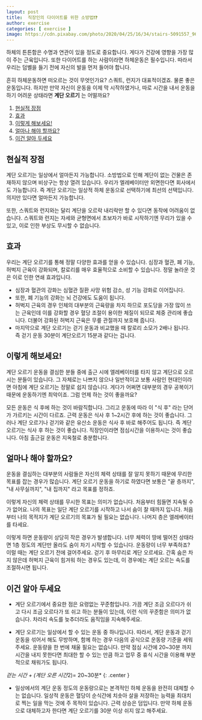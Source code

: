 ```yaml
---
layout: post
title:  직장인의 다이어트를 위한 소방법❗❓
author: exercise
categories: [ exercise ]
image: https://cdn.pixabay.com/photo/2020/04/25/16/34/stairs-5091557_960_720.jpg
---
```


하체의 튼튼함은 수명과 연관이 있을 정도로 중요합니다. 게다가 건강에 영향을 가장 많이 주는 근육입니다. 또한 다이어트를 하는 사람이라면 하체운동은 필수입니다. 따라서 우리는 덤벨을 들기 전에 자신의 발을 먼저 들어야 합니다.

흔히 하체운동하면 떠오르는 것이 무엇인가요? 스쿼트, 런지가 대표적이겠죠. 물론 좋은 운동입니다. 하지만 만약 자신이 운동을 이제 막 시작하였거나, 따로 시간을 내서 운동을 하기 어려운 상태라면 **계단 오르기** 는 어떨까요? 

1.  [현실적 장점](#현실적-장점)
2.  [효과](#효과)
3.  [이렇게 해보세요!](#이렇게-해보세요!)
4.  [얼마나 해야 할까요?](#얼마나-해야-할까요?)
5.  [이건 알아 두세요](#이건-알아-두세요)

##  현실적 장점

계단 오르기는 일상에서 얼마든지 가능합니다. 소방법으로 인해 계단이 없는 건물은 존재하지 않으며 비상구는 항상 열려 있습니다. 우리가 엘레베이터만 외면한다면 회사에서도 가능합니다. 즉 계단 오르기는 일상적 하체 운동으로 선택하기에 최선의 선택입니다. 의지만 있다면 얼마든지 가능합니다. 

또한, 스쿼트와 런지와는 달리 계단을 오르락 내리락만 할 수 있다면 동작에 어려움이 없습니다. 스쿼트와 런지는 자세와 균형면에서 초보자가 바로 시작하기엔 무리가 있을 수 있고, 이로 인한 부상도 무시할 수 없습니다. 

## 효과

우리는 계단 오르기를 통해 정말 다양한 효과를 얻을 수 있습니다. 심장과 혈관, 폐 기능, 허벅지 근육이 강화되며, 칼로리를 매우 효율적으로 소비할 수 있습니다. 정말 놀라운 것은 이로 인한 연쇄 효과입니다.

-   심장과 혈관의 강화는 심혈관 질환 사망 위험 감소, 성 기능 강화로 이어집니다. 
-   또한, 폐 기능의 강화는 뇌 건강에도 도움이 됩니다. 
-   허벅지 근육의 경우 인체의 대부분의 근육량을 차지 하므로 포도당을 가장 많이 쓰는 근육인데 이를 강화할 경우 혈당 조절이 용이한 체질이 되므로 체중 관리에 좋습니다. 더불어 강화된 허벅지 근육은 무릎 관절까지 보호해 줍니다.
-   마지막으로 계단 오르기는 걷기 운동과 비교했을 때 칼로리 소모가 2배나 됩니다. 즉 걷기 운동 30분이 계단오르기 15분과 같다는 겁니다.

##  이렇게 해보세요!

계단 오르기 운동을 결심한 분들 중에 출근 시에 엘레베이터를 타지 않고 계단으로 오르시는 분들이 있습니다. 그 자체로는 나쁘지 않으나 일반적이고 보통 사람인 현대인이라면 아침에 계단 오르기는 정말로 쉽지 않습니다. 게다가 어쩌면 대부분의 경우 공복이기 때문에 운동하기엔 최악이죠. 그럼 언제 하는 것이 좋을까요?

모든 운동은 식 후에 하는 것이 바람직합니다. 그리고 운동에 따라 이 "식 후" 라는 단어가 가르키는 시간이 다르죠. 근력 운동은 식사 후 1~2시간 후에 하는 것이 좋습니다. 그러나 계단 오르기나 걷기와 같은 유산소 운동은 식사 후 바로 해주어도 됩니다. 즉 계단 오르기는 식사 후 하는 것이 좋습니다. 직장인이라면 점심시간을 이용하시는 것이 좋습니다. 아침 출근길 운동은 지옥철로 충분합니다.

##  얼마나 해야 할까요?

운동을 결심하는 대부분의 사람들은 자신의 체력 상태를 잘 알지 못하기 때문에 무리한 목표를 잡는 경우가 많습니다. 계단 오르기 운동을 하기로 하였다면 보통은 "끝 층까지", "내 사무실까지", "내 집까지" 라고 목표를 정하죠.

이렇게 자신의 체력 상태를 무시한 목표는 의미가 없습니다. 처음부터 힘들면 지속될 수가 없어요. 나의 목표는 일단 계단 오르기를 시작하고 나서 숨이 찰 때까지 입니다. 처음부터 나의 목적지가 계단 오르기의 목표가 될 필요는 없습니다. 나머지 층은 엘레베이터를 타세요.

이렇게 하면 운동량이 상당히 작은 경우가 발생합니다. 너무 체력이 땅에 떨어진 상태라면 1층 정도의 계단만 올라도 숨이 차기 시작할 수 있습니다. 운동량이 너무 부족하죠? 이럴 때는 계단 오르기 전에 걸어주세요. 걷기 후 마무리로 계단 오르세요. 간혹 숨은 차지 않은데 허벅지 근육이 힘겨워 하는 경우도 있는데, 이 경우에는 계단 오르는 속도를 조절하시면 됩니다.

##  이건 알아 두세요

-   계단 오르기에서 중요한 점은 요령없는 꾸준함입니다. 가끔 계단 조금 오르다가 쉬고 다시 조금 오르다가 또 쉬고 하는 분들이 있는데, 이런 식의 꾸준함은 의미가 없습니다. 차라리 속도를 늦추더라도 움직임을 지속해주세요.

-   계단 오르기는 일상에서 할 수 있는 운동 중 하나입니다.
따라서, 계단 운동과 걷기 운동을 섞어서 해도 무방하며, 함께 하는 경우 다음의 공식으로 운동량 기준을 세워주세요. 운동량을 한 번에 채울 필요는 없습니다. 만약 점심 시간에 20~30분 까지 시간을 내지 못한다면 최대한 할 수 있는 만큼 하고 업무 중 휴식 시간을 이용해 부분적으로 채워가도 됩니다.

*걷는 시간 + (계단 오른 시간*2)= 20~30분*
{: .center }

- 일상에서의 계단 운동 정도의 운동량으로는 본격적인 하체 운동을 완전히 대체할 수는 없습니다. 일상적 운동은 혈당이 순식간에 치솟아 살을 저장하는 능력을 최대치로 찍는 일을 막는 것에 주 목적이 있습니다. 근력 상승은 덤입니다. 만약 하체 운동으로 대체하고자 한다면 계단 오르기를 30분 이상 쉬지 않고 해주세요. 


